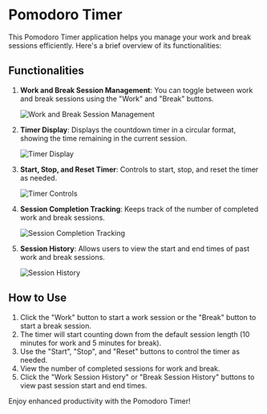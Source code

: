 # Pomodoro Timer

This Pomodoro Timer application helps you manage your work and break sessions efficiently. Here's a brief overview of its functionalities:

## Functionalities

1. **Work and Break Session Management**: You can toggle between work and break sessions using the "Work" and "Break" buttons.
   
   ![Work and Break Session Management](work_break_session.png)

2. **Timer Display**: Displays the countdown timer in a circular format, showing the time remaining in the current session.
   
   ![Timer Display](timer_display.png)

3. **Start, Stop, and Reset Timer**: Controls to start, stop, and reset the timer as needed.
   
   ![Timer Controls](timer_controls.png)

4. **Session Completion Tracking**: Keeps track of the number of completed work and break sessions.
   
   ![Session Completion Tracking](session_tracking.png)

5. **Session History**: Allows users to view the start and end times of past work and break sessions.
   
   ![Session History](session_history.png)

## How to Use

1. Click the "Work" button to start a work session or the "Break" button to start a break session.
2. The timer will start counting down from the default session length (10 minutes for work and 5 minutes for break).
3. Use the "Start", "Stop", and "Reset" buttons to control the timer as needed.
4. View the number of completed sessions for work and break.
5. Click the "Work Session History" or "Break Session History" buttons to view past session start and end times.

Enjoy enhanced productivity with the Pomodoro Timer!
